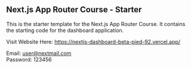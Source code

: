 ## Next.js App Router Course - Starter

This is the starter template for the Next.js App Router Course. It contains the starting code for the dashboard application.

Visit Website Here: https://nextjs-dashboard-beta-pied-92.vercel.app/

Email: user@nextmail.com <br>
Password: 123456
